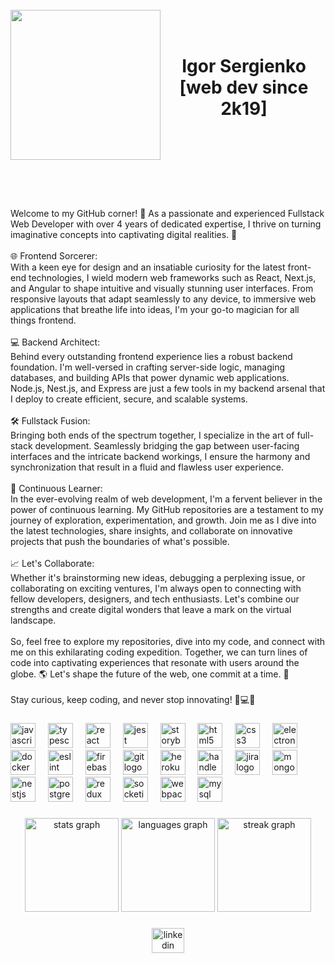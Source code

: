 <br clear="both">

<img align="left" height="240" src="https://media.giphy.com/media/qgQUggAC3Pfv687qPC/giphy.gif"  />

###

<h1 align="center">‎<br> ‎‎Igor Sergienko [web dev since 2k19]<br> ‎<br>  <br>‎</h1>

###

<p align="left">‎<br>Welcome to my GitHub corner! 👋 As a passionate and experienced Fullstack Web Developer with over 4 years of dedicated expertise, I thrive on turning imaginative concepts into captivating digital realities. 🚀<br><br>🌐 Frontend Sorcerer:<br>With a keen eye for design and an insatiable curiosity for the latest front-end technologies, I wield modern web frameworks such as React, Next.js, and Angular to shape intuitive and visually stunning user interfaces. From responsive layouts that adapt seamlessly to any device, to immersive web applications that breathe life into ideas, I'm your go-to magician for all things frontend.<br><br>💻 Backend Architect:<br>Behind every outstanding frontend experience lies a robust backend foundation. I'm well-versed in crafting server-side logic, managing databases, and building APIs that power dynamic web applications. Node.js, Nest.js, and Express are just a few tools in my backend arsenal that I deploy to create efficient, secure, and scalable systems.<br><br>🛠️ Fullstack Fusion:<br>Bringing both ends of the spectrum together, I specialize in the art of full-stack development. Seamlessly bridging the gap between user-facing interfaces and the intricate backend workings, I ensure the harmony and synchronization that result in a fluid and flawless user experience.<br><br>🚀 Continuous Learner:<br>In the ever-evolving realm of web development, I'm a fervent believer in the power of continuous learning. My GitHub repositories are a testament to my journey of exploration, experimentation, and growth. Join me as I dive into the latest technologies, share insights, and collaborate on innovative projects that push the boundaries of what's possible.<br><br>📈 Let's Collaborate:<br>Whether it's brainstorming new ideas, debugging a perplexing issue, or collaborating on exciting ventures, I'm always open to connecting with fellow developers, designers, and tech enthusiasts. Let's combine our strengths and create digital wonders that leave a mark on the virtual landscape.<br><br>So, feel free to explore my repositories, dive into my code, and connect with me on this exhilarating coding expedition. Together, we can turn lines of code into captivating experiences that resonate with users around the globe. 🌎 Let's shape the future of the web, one commit at a time. 🌟<br><br>Stay curious, keep coding, and never stop innovating! 🚀💻🎨</p>

###

<div align="left">
  <img src="https://cdn.jsdelivr.net/gh/devicons/devicon/icons/javascript/javascript-original.svg" height="40" alt="javascript logo"  />
  <img width="12" />
  <img src="https://cdn.jsdelivr.net/gh/devicons/devicon/icons/typescript/typescript-original.svg" height="40" alt="typescript logo"  />
  <img width="12" />
  <img src="https://cdn.jsdelivr.net/gh/devicons/devicon/icons/react/react-original.svg" height="40" alt="react logo"  />
  <img width="12" />
  <img src="https://cdn.jsdelivr.net/gh/devicons/devicon/icons/jest/jest-plain.svg" height="40" alt="jest logo"  />
  <img width="12" />
  <img src="https://cdn.jsdelivr.net/gh/devicons/devicon/icons/storybook/storybook-original.svg" height="40" alt="storybook logo"  />
  <img width="12" />
  <img src="https://cdn.jsdelivr.net/gh/devicons/devicon/icons/html5/html5-original.svg" height="40" alt="html5 logo"  />
  <img width="12" />
  <img src="https://cdn.jsdelivr.net/gh/devicons/devicon/icons/css3/css3-original.svg" height="40" alt="css3 logo"  />
  <img width="12" />
  <img src="https://cdn.jsdelivr.net/gh/devicons/devicon/icons/electron/electron-original.svg" height="40" alt="electron logo"  />
  <img width="12" />
  <img src="https://cdn.jsdelivr.net/gh/devicons/devicon/icons/docker/docker-original.svg" height="40" alt="docker logo"  />
  <img width="12" />
  <img src="https://cdn.jsdelivr.net/gh/devicons/devicon/icons/eslint/eslint-original.svg" height="40" alt="eslint logo"  />
  <img width="12" />
  <img src="https://cdn.jsdelivr.net/gh/devicons/devicon/icons/firebase/firebase-plain.svg" height="40" alt="firebase logo"  />
  <img width="12" />
  <img src="https://cdn.jsdelivr.net/gh/devicons/devicon/icons/git/git-original.svg" height="40" alt="git logo"  />
  <img width="12" />
  <img src="https://cdn.jsdelivr.net/gh/devicons/devicon/icons/heroku/heroku-original.svg" height="40" alt="heroku logo"  />
  <img width="12" />
  <img src="https://cdn.jsdelivr.net/gh/devicons/devicon/icons/handlebars/handlebars-original.svg" height="40" alt="handlebars logo"  />
  <img width="12" />
  <img src="https://cdn.jsdelivr.net/gh/devicons/devicon/icons/jira/jira-original.svg" height="40" alt="jira logo"  />
  <img width="12" />
  <img src="https://cdn.jsdelivr.net/gh/devicons/devicon/icons/mongodb/mongodb-original.svg" height="40" alt="mongodb logo"  />
  <img width="12" />
  <img src="https://cdn.jsdelivr.net/gh/devicons/devicon/icons/nestjs/nestjs-plain.svg" height="40" alt="nestjs logo"  />
  <img width="12" />
  <img src="https://cdn.jsdelivr.net/gh/devicons/devicon/icons/postgresql/postgresql-original.svg" height="40" alt="postgresql logo"  />
  <img width="12" />
  <img src="https://cdn.jsdelivr.net/gh/devicons/devicon/icons/redux/redux-original.svg" height="40" alt="redux logo"  />
  <img width="12" />
  <img src="https://cdn.jsdelivr.net/gh/devicons/devicon/icons/socketio/socketio-original.svg" height="40" alt="socketio logo"  />
  <img width="12" />
  <img src="https://cdn.jsdelivr.net/gh/devicons/devicon/icons/webpack/webpack-original.svg" height="40" alt="webpack logo"  />
  <img width="12" />
  <img src="https://cdn.jsdelivr.net/gh/devicons/devicon/icons/mysql/mysql-original.svg" height="40" alt="mysql logo"  />
</div>

###

<div align="center">
  <img src="https://github-readme-stats.vercel.app/api?username=spaceholderdjs&hide_title=false&hide_rank=true&show_icons=true&include_all_commits=true&count_private=true&disable_animations=false&theme=react&locale=en&hide_border=false&order=1" height="150" alt="stats graph"  />
  <img src="https://github-readme-stats.vercel.app/api/top-langs?username=spaceholderdjs&locale=en&hide_title=false&layout=compact&card_width=320&langs_count=5&theme=react&hide_border=false&order=2" height="150" alt="languages graph"  />
  <img src="https://streak-stats.demolab.com?user=spaceholderdjs&locale=en&mode=daily&theme=react&hide_border=false&border_radius=5&order=3" height="150" alt="streak graph"  />
</div>

###

<div align="center">
  <a href="https://www.linkedin.com/in/space-holder-js/" target="_blank">
    <img src="https://raw.githubusercontent.com/maurodesouza/profile-readme-generator/master/src/assets/icons/social/linkedin/default.svg" width="52" height="40" alt="linkedin logo"  />
  </a>
</div>

###
